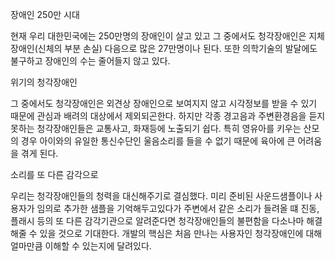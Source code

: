 장애인 250만 시대

  현재 우리 대한민국에는 250만명의 장애인이 살고 있고 그 중에서도 청각장애인은 지체장애인(신체의 부분 손실) 다음으로 많은 27만명이나 된다. 또한 의학기술의 발달에도 불구하고 장애인의 수는 줄어들지 않고 있다.

위기의 청각장애인

  그 중에서도 청각장애인은 외견상 장애인으로 보여지지 않고 시각정보를 받을 수 있기 때문에 관심과 배려의 대상에서 제외되곤한다.
  하지만 각종 경고음과 주변환경음을 듣지 못하는 청각장애인들은 교통사고, 화재등에 노출되기 쉽다.
  특히 영유아를 키우는 산모의 경우 아이와의 유일한 통신수단인 울음소리를 들을 수 없기 때문에 육아에 큰 어려움을 겪게 된다.

소리를 또 다른 감각으로

  우리는 청각장애인들의 청력을 대신해주기로 결심했다. 미리 준비된 사운드샘플이나 사용자가 임의로 추가한 샘플을 기억해두고있다가 주변에서 같은 소리가 들려올 떄 진동,플래시 등의 또 다른 감각기관으로 알려준다면 청각장애인들의 불편함을 다소나마 해결해줄 수 있을 것으로 기대한다.
  개발의 핵심은 처음 만나는 사용자인 청각장애인에 대해 얼마만큼 이해할 수 있는지에 달려있다.
